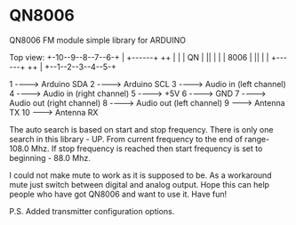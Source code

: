# QN8006
QN8006 FM module simple library for ARDUINO

Top view:
+-10--9--8--7--6-+
|  +------+  ++  |
|  | QN   |  ||  |
|  | 8006 |  ||  |
|  +------+  ++  |
+--1--2--3--4--5-+

1  ----> Arduino SDA
2  ----> Arduino SCL
3  ----> Audio in (left channel)
4  ----> Audio in (right channel)
5  ----> +5V
6  ----> GND
7  ----> Audio out (right channel)
8  ----> Audio out (left channel)
9  ---> Antenna TX
10 ---> Antenna RX

The auto search is based on start and stop frequency. 
There is only one search in this library - UP. From current frequency to the end of range- 108.0 Mhz. 
If stop frequency is reached then start frequency is set to beginning - 88.0 Mhz.

I could not make mute to work as it is supposed to be. As a workaround mute just switch between digital and analog output.
Hope this can help people who have got QN8006 and want to use it.
Have fun!

P.S. 
Added transmitter configuration options.

